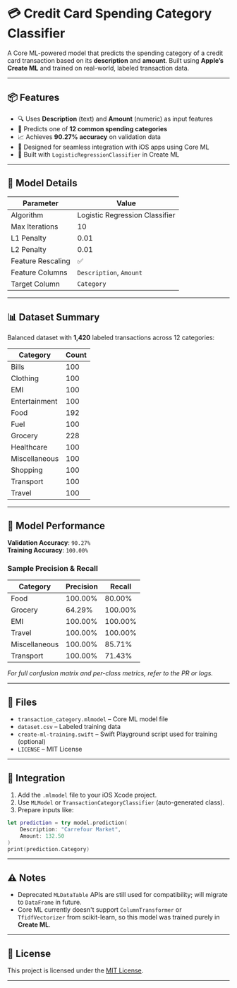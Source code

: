 
# 💳 Credit Card Spending Category Classifier

A Core ML-powered model that predicts the spending category of a credit card transaction based on its **description** and **amount**. Built using **Apple’s Create ML** and trained on real-world, labeled transaction data.

---

## 📦 Features

- 🔍 Uses **Description** (text) and **Amount** (numeric) as input features  
- 🎯 Predicts one of **12 common spending categories**
- 📈 Achieves **90.27% accuracy** on validation data
- 📱 Designed for seamless integration with iOS apps using Core ML
- 🧠 Built with `LogisticRegressionClassifier` in Create ML

---

## 🧠 Model Details

| Parameter         | Value     |
|------------------|-----------|
| Algorithm         | Logistic Regression Classifier |
| Max Iterations    | 10        |
| L1 Penalty        | 0.01      |
| L2 Penalty        | 0.01      |
| Feature Rescaling | ✅        |
| Feature Columns   | `Description`, `Amount` |
| Target Column     | `Category` |

---

## 📊 Dataset Summary

Balanced dataset with **1,420** labeled transactions across 12 categories:

| Category       | Count |
|----------------|-------|
| Bills          | 100   |
| Clothing       | 100   |
| EMI            | 100   |
| Entertainment  | 100   |
| Food           | 192   |
| Fuel           | 100   |
| Grocery        | 228   |
| Healthcare     | 100   |
| Miscellaneous  | 100   |
| Shopping       | 100   |
| Transport      | 100   |
| Travel         | 100   |

---

## 🎯 Model Performance

**Validation Accuracy**: `90.27%`  
**Training Accuracy**: `100.00%`

### Sample Precision & Recall

| Category      | Precision | Recall |
|---------------|-----------|--------|
| Food          | 100.00%   | 80.00% |
| Grocery       | 64.29%    | 100.00% |
| EMI           | 100.00%   | 100.00% |
| Travel        | 100.00%   | 100.00% |
| Miscellaneous | 100.00%   | 85.71% |
| Transport     | 100.00%   | 71.43% |

_For full confusion matrix and per-class metrics, refer to the PR or logs._

---

## 📂 Files

- `transaction_category.mlmodel` – Core ML model file
- `dataset.csv` – Labeled training data
- `create-ml-training.swift` – Swift Playground script used for training (optional)
- `LICENSE` – MIT License

---

## 🔌 Integration

1. Add the `.mlmodel` file to your iOS Xcode project.
2. Use `MLModel` or `TransactionCategoryClassifier` (auto-generated class).
3. Prepare inputs like:

```swift
let prediction = try model.prediction(
    Description: "Carrefour Market",
    Amount: 132.50
)
print(prediction.Category)
````

---

## ⚠️ Notes

* Deprecated `MLDataTable` APIs are still used for compatibility; will migrate to `DataFrame` in future.
* Core ML currently doesn't support `ColumnTransformer` or `TfidfVectorizer` from scikit-learn, so this model was trained purely in **Create ML**.

---

## 📄 License

This project is licensed under the [MIT License](LICENSE).

---
